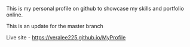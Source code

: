 This is my personal profile on github to showcase my skills and portfolio online.

This is an update for the master branch

Live site - https://veralee225.github.io/MyProfile
